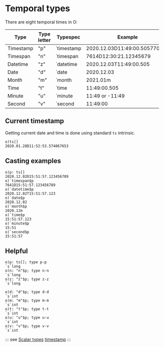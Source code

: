 # Temporal types

There are eight temporal times in O:

| Type | Type letter | Typespec | Example |
| --- | --- | --- | --- |
| Timestamp | "p" | \`timestamp | 2020.12.03D11:49:00.505770835 |
| Timespan | "n" | \`timespan | 7614D12:30:21.12345679 |
| Datetime | "z" | \`datetime | 2020.12.03T11:49:00.505 |
| Date | "d" | \`date | 2020.12.03 |
| Month | "m" | \`month | 2021.01m |
| Time | "t" | \`time | 11:49:00.505 |
| Minute | "u" | \`minute | 11:49 or -11:49 |
| Second | "v" | \`second | 11:49:00 |


## Current timestamp

Getting current date and time is done using standard ```ts``` intrinsic.

```o
o)ts[]
2020.01.28D11:52:53.574067653
```

## Casting examples

```o
o)p: ts[]
2020.12.02D15:51:57.123456789
o)`timespan$p
7641D15:51:57.123456789
o)`datetime$p
2020.12.02T15:51:57.123
o)`date$p
2020.12.02
o)`month$p
2020.12m
o)`time$p
15:51:57.123
o)`minute$p
15:51
o)`second$p
15:51:57
```

## Helpful

```o
o)p: ts[]; type p-p
`s`long
o)n: "n"$p; type n-n
`s`long
o)z: "z"$p; type z-z
`s`long
```
```o
o)d: "d"$p; type d-d
`s`int
o)m: "m"$p; type m-m
`s`int
o)t: "t"$p; type t-t
`s`int
o)u: "u"$p; type u-u
`s`int
o)v: "v"$p; type v-v
`s`int
```

::: see
[Scalar types](/reference/types/scalars/scalars.md)
[timestamp](/verbs/other/timestamp.md)
:::
